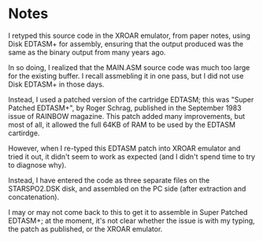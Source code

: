 # Notes

I retyped this source code in the XROAR emulator, from paper
notes, using Disk EDTASM+ for assembly, ensuring that
the output produced was the same as the binary output
from many years ago.

In so doing, I realized that the MAIN.ASM source code was
much too large for the existing buffer.  I recall assmebling
it in one pass, but I did not use Disk EDTASM+ in those days.

Instead, I used a patched version of the cartridge EDTASM;
this was "Super Patched EDTASM+", by Roger Schrag, published
in the September 1983 issue of RAINBOW magazine.  This patch
added many improvements, but most of all, it allowed the full
64KB of RAM to be used by the EDTASM cartirdge.

However, when I re-typed this EDTASM patch into XROAR emulator
and tried it out, it didn't seem to work as expected (and I
didn't spend time to try to diagnose why).

Instead, I have entered the code as three separate files on
the STARSPO2.DSK disk, and assembled on the PC side (after
extraction and concatenation).

I may or may not come back to this to get it to assemble in
Super Patched EDTASM+; at the moment, it's not clear whether
the issue is with my typing, the patch as published, or the
XROAR emulator.
